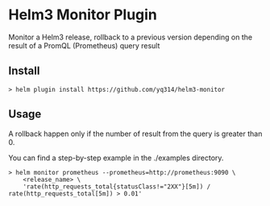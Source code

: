 # Helm3 Monitor Plugin

Monitor a Helm3 release, rollback to a previous version depending on the result of a PromQL (Prometheus) query result

## Install

```shell
> helm plugin install https://github.com/yq314/helm3-monitor
```

## Usage

A rollback happen only if the number of result from the query is greater than 0.

You can find a step-by-step example in the ./examples directory.

```shell
> helm monitor prometheus --prometheus=http://prometheus:9090 \
    <release_name> \
    'rate(http_requests_total{statusClass!="2XX"}[5m]) / rate(http_requests_total[5m]) > 0.01'
```
